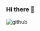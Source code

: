 ### Hi there 👋


![github](https://github.com/cesconettoedu/Beer/assets/99515575/2cd19fd6-25eb-440c-b8b3-d7ba187160a6)



<!--
**cesconettoedu/cesconettoedu** is a ✨ _special_ ✨ repository because its `README.md` (this file) appears on your GitHub profile.

Here are some ideas to get you started:

- 🔭 I’m currently working on ...
- 🌱 I’m currently learning ...
- 👯 I’m looking to collaborate on ...
- 🤔 I’m looking for help with ...
- 💬 Ask me about ...
- 📫 How to reach me: ...
- 😄 Pronouns: ...
- ⚡ Fun fact: ...
-->
